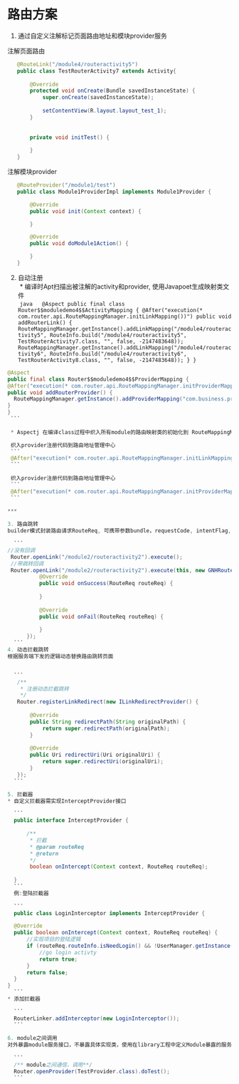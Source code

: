 # 路由方案
1. 通过自定义注解标记页面路由地址和模块provider服务  

 注解页面路由
 
 ```java  
	@RouteLink("/module4/routeractivity5")
	public class TestRouterActivity7 extends Activity{
		
	    @Override
	    protected void onCreate(Bundle savedInstanceState) {
	        super.onCreate(savedInstanceState);
		
	        setContentView(R.layout.layout_test_1);
	    }
		
		
	    private void initTest() {
		
	    }
	}  
```
 注解模块provider
 
 ```java  
	@RouteProvider("/module1/test")
	public class Module1ProviderImpl implements Module1Provider {

	    @Override
	    public void init(Context context) {

	    }

	    @Override
	    public void doModule1Action() {

	    }
	}
 ```
2. 自动注册  
  * 编译时Apt扫描出被注解的activity和provider, 使用Javapoet生成映射类文件  
  ```java  
@Aspect
public final class Router$$moduledemo4$$ActivityMapping {
    @After("execution(* com.router.api.RouteMappingManager.initLinkMapping())")
    public void addRouterLink() {
	RouteMappingManager.getInstance().addLinkMapping("/module4/routeractivity5", RouteInfo.build("/module4/routeractivity5", TestRouterActivity7.class, "", false, -2147483648));
	RouteMappingManager.getInstance().addLinkMapping("/module4/routeractivity6", RouteInfo.build("/module4/routeractivity6", TestRouterActivity8.class, "", false, -2147483648));
    }
}
  ```  
    
    
  ```java  
@Aspect
public final class Router$$moduledemo4$$ProviderMapping {
  @After("execution(* com.router.api.RouteMappingManager.initProviderMapping())")
  public void addRouterProvider() {
    RouteMappingManager.getInstance().addProviderMapping("com.business.providers.Module4Provider", Module4ProviderImpl.class);
  }
}
  ```  
        
  * Aspectj 在编译class过程中织入所有module的路由映射类的初始化到 RouteMappingManager 的init方法，实现自动注册

  织入provider注册代码到路由地址管理中心  
  ```
  @After("execution(* com.router.api.RouteMappingManager.initLinkMapping())")
  ```  
    
  织入provider注册代码到路由地址管理中心  
  ```
  @After("execution(* com.router.api.RouteMappingManager.initProviderMapping())")
  ```
   
***  
  
3. 路由跳转  
builder模式封装路由请求RouteReq, 可携带参数bundle，requestCode, intentFlag, 路由返回回调
  
	```
  //没有回调   
  Router.openLink("/module2/routeractivity2").execute(); 
  //带跳转回调          
  Router.openLink("/module2/routeractivity2").execute(this, new GNHRouteCallBack() {
            @Override
            public void onSuccess(RouteReq routeReq) {
	
            }
	
            @Override
            public void onFail(RouteReq routeReq) {
	
            }
        });
	```  
4. 动态拦截跳转  
根据服务端下发的逻辑动态替换路由跳转页面
  

	```
     /**
      * 注册动态拦截跳转
      */
     Router.registerLinkRedirect(new ILinkRedirectProvider() {
	
         @Override
         public String redirectPath(String originalPath) {
             return super.redirectPath(originalPath);
         }
	
         @Override
         public Uri redirectUri(Uri originalUri) {
             return super.redirectUri(originalUri);
         }
     });
	```

5. 拦截器  
  * 自定义拦截器需实现InterceptProvider接口
  
	```  
	public interface InterceptProvider {
	
	    /**
	     * 拦截
	     * @param routeReq
	     * @return
	     */
	     boolean onIntercept(Context context, RouteReq routeReq);
	
	}
	```  
	例:登陆拦截器  
	  
	```
	public class LoginInterceptor implements InterceptProvider {

    @Override
    public boolean onIntercept(Context context, RouteReq routeReq) {
        //实现项目的登陆逻辑
        if (routeReq.routeInfo.isNeedLogin() && !UserManager.getInstance().isLogin()) {
            //go login activty
            return true;
        }
        return false;
    }
}
	```  
  * 添加拦截器  

	```
	RouterLinker.addInterceptor(new LoginInterceptor()); 
	```
	 
6. module之间调用  
对外暴露module服务接口，不暴露具体实现类，使用在library工程中定义Module暴露的服务接口找到module服务实现  
	
	```
	/** module之间通信，调用**/
	Router.openProvider(TestProvider.class).doTest();
	```  

  
  
    
      
      
